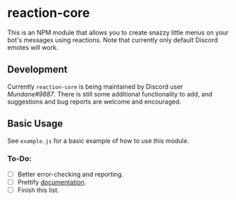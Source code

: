 # reaction-core
This is an NPM module that allows you to create snazzy little menus on your bot's messages using reactions.
Note that currently only default Discord emotes will work.

## Development
Currently `reaction-core` is being maintained by Discord user *Mundane#9887*. There is still some additional functionality to add,
and suggestions and bug reports are welcome and encouraged.

## Basic Usage
See `example.js` for a basic example of how to use this module.

### To-Do:
- [ ] Better error-checking and reporting.
- [ ] Prettify [documentation](https://mundayne.github.io/reaction-core/index.html).
- [ ] Finish this list.
